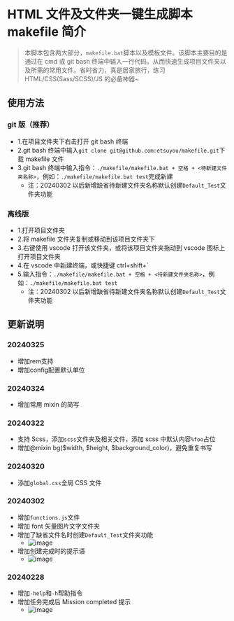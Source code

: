 # HTML 文件及文件夹一键生成脚本 makefile 简介

> 本脚本包含两大部分，`makefile.bat`脚本以及模板文件。该脚本主要目的是通过在 cmd 或 git bash 终端中输入一行代码，从而快速生成项目文件夹以及所需的常用文件。省时省力，真是居家旅行，练习 HTML/CSS(Sass/SCSS)/JS 的必备神器~

## 使用方法

### git 版（推荐）

- 1.在项目文件夹下右击打开 git bash 终端
- 2.git bash 终端中输入`git clone git@github.com:etsuyou/makefile.git`下载 makefile 文件
- 3.git bash 终端中输入指令：`./makefile/makefile.bat + 空格 + <待新建文件夹名称>`，例如：`./makefile/makefile.bat test`完成新建
  - 注：20240302 以后新增缺省待新建文件夹名称默认创建`Default_Test`文件夹功能

### 离线版

- 1.打开项目文件夹
- 2.将 makefile 文件夹复制或移动到该项目文件夹下
- 3.右键使用 vscode 打开该文件夹，或将该项目文件夹拖动到 vscode 图标上打开项目文件夹
- 4.在 vscode 中新建终端，或快捷键 ctrl+shift+`
- 5.输入指令：`./makefile/makefile.bat + 空格 + <待新建文件夹名称>`，例如：`./makefile/makefile.bat test`
  - 注：20240302 以后新增缺省待新建文件夹名称默认创建`Default_Test`文件夹功能

## 更新说明

### 20240325

- 增加rem支持
- 增加config配置默认单位

### 20240324

- 增加常用 mixin 的简写

### 20240322

- 支持 Scss，添加`scss`文件夹及相关文件，添加 scss 中默认内容`%foo`占位
- 增加@mixin bg($width, $height, $background_color)，避免重复书写

### 20240320

- 添加`global.css`全局 CSS 文件

### 20240302

- 增加`functions.js`文件
- 增加 font 矢量图片文字文件夹
- 增加了缺省文件名时创建`Default_Test`文件夹功能
  - ![image](https://github.com/etsuyou/makefile/assets/156873223/aa789264-ac66-439b-9c61-63eb095826e3)
- 增加创建完成时的提示语
  - ![image](https://github.com/etsuyou/makefile/assets/156873223/57c866d4-d10c-45e7-83fc-6ef58b2705c0)

### 20240228

- 增加`-help`和`-h`帮助指令
- 增加任务完成后 Mission completed 提示
  - ![image](https://github.com/etsuyou/makefile/assets/156873223/3b21c133-2f7f-4bf6-98d6-23a9f31cb921)
